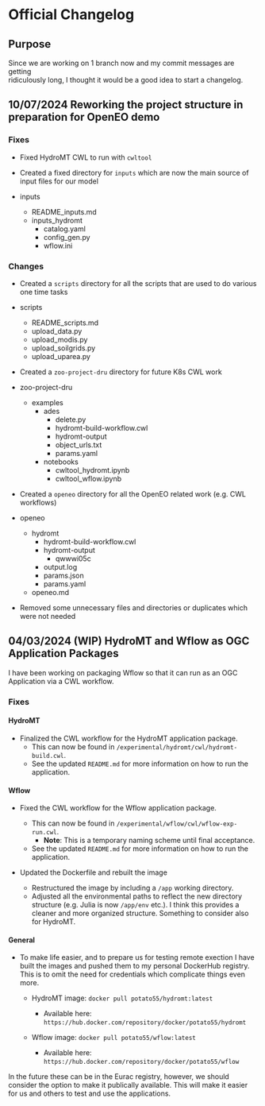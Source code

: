 # Official Changelog

## Purpose

Since we are working on 1 branch now and my commit messages are getting \
ridiculously long, I thought it would be a good idea to start a changelog.

## 10/07/2024 Reworking the project structure in preparation for OpenEO demo

### Fixes

- Fixed HydroMT CWL to run with `cwltool`
- Created a fixed directory for `inputs` which are now the main source of input files for our model

- inputs
  - README_inputs.md
  - inputs_hydromt
    - catalog.yaml
    - config_gen.py
    - wflow.ini

### Changes

- Created a `scripts` directory for all the scripts that are used to do various one time tasks

- scripts
  - README_scripts.md
  - upload_data.py
  - upload_modis.py
  - upload_soilgrids.py
  - upload_uparea.py

- Created a `zoo-project-dru` directory for future K8s CWL work

- zoo-project-dru
  - examples
    - ades
      - delete.py
      - hydromt-build-workflow.cwl
      - hydromt-output
      - object_urls.txt
      - params.yaml
    - notebooks
      - cwltool_hydromt.ipynb
      - cwltool_wflow.ipynb

- Created a `openeo` directory for all the OpenEO related work (e.g. CWL workflows)

- openeo
  - hydromt
    - hydromt-build-workflow.cwl
    - hydromt-output
      - qwwwi05c
    - output.log
    - params.json
    - params.yaml
  - openeo.md

- Removed some unnecessary files and directories or duplicates which were not needed

## 04/03/2024 (WIP) HydroMT and Wflow as OGC Application Packages

I have been working on packaging Wflow so that it can run as an OGC Application via a CWL workflow.

### Fixes

#### HydroMT

- Finalized the CWL workflow for the HydroMT application package.
  - This can now be found in `/experimental/hydromt/cwl/hydromt-build.cwl`.
  - See the updated `README.md` for more information on how to run the application.

#### Wflow

- Fixed the CWL workflow for the Wflow application package.
  - This can now be found in `/experimental/wflow/cwl/wflow-exp-run.cwl`.
    - **Note**: This is a temporary naming scheme until final acceptance.
  - See the updated `README.md` for more information on how to run the application.

- Updated the Dockerfile and rebuilt the image
  - Restructured the image by including a `/app` working directory.
  - Adjusted all the environmental paths to reflect the new directory structure (e.g. Julia is now `/app/env` etc.). I think this provides a cleaner and more organized structure. Something to consider also for HydroMT.

#### General

- To make life easier, and to prepare us for testing remote exection I have built the images and pushed them to my personal DockerHub registry. This is to omit the need for credentials which complicate things even more.

  - HydroMT image: `docker pull potato55/hydromt:latest`
    - Available here: `https://hub.docker.com/repository/docker/potato55/hydromt`

  - Wflow image: `docker pull potato55/wflow:latest`
    - Available here: `https://hub.docker.com/repository/docker/potato55/wflow`

In the future these can be in the Eurac registry, however, we should consider the option to make it publically available. This will make it easier for us and others to test and use the applications.

